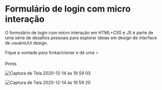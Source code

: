 # Formulário de login com micro interação 

O formulário de login com micro interação em HTML+CSS e JS é parte de uma série de desafios pessoais para explorar ideias em design de interface de usuário/Ui design.<p>
Fique a vontade para forkar/clonar e dá uma ⭐️


Prints 

![Captura de Tela 2020-12-14 às 19 59 03](https://user-images.githubusercontent.com/4931735/102146544-eaee0680-3e47-11eb-919e-9c892fe3bf06.png)

![Captura de Tela 2020-12-14 às 19 59 20](https://user-images.githubusercontent.com/4931735/102146566-f7725f00-3e47-11eb-9de8-c2713b9dcbf5.png)



